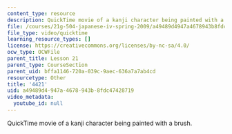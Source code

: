 ```yaml
---
content_type: resource
description: QuickTime movie of a kanji character being painted with a brush.
file: /courses/21g-504-japanese-iv-spring-2009/a49489d4947a4678943b8fdc47428719_4421.mov
file_type: video/quicktime
learning_resource_types: []
license: https://creativecommons.org/licenses/by-nc-sa/4.0/
ocw_type: OCWFile
parent_title: Lesson 21
parent_type: CourseSection
parent_uid: bffa1146-720a-039c-9aec-636a7a7ab4cd
resourcetype: Other
title: '4421'
uid: a49489d4-947a-4678-943b-8fdc47428719
video_metadata:
  youtube_id: null
---
```

QuickTime movie of a kanji character being painted with a brush.